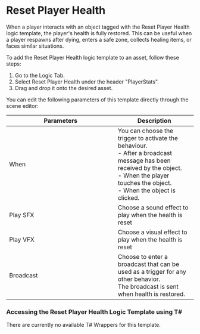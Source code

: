 # Reset Player Health

When a player interacts with an object tagged with the Reset Player Health logic template, the player's health is fully restored. This can be useful when a player respawns after dying, enters a safe zone, collects healing items, or faces similar situations.

To add the Reset Player Health logic template to an asset, follow these steps:

1. Go to the Logic Tab.
2. Select Reset Player Health under the header "PlayerStats".
3. Drag and drop it onto the desired asset.

You can edit the following parameters of this template directly through the scene editor:

<table><thead><tr><th width="276">Parameters</th><th>Description</th></tr></thead><tbody><tr><td>When</td><td>You can choose the trigger to activate the behaviour.<br>- After a broadcast message has been received by the object.<br>- When the player touches the object.<br>- When the object is clicked.</td></tr><tr><td>Play SFX</td><td>Choose a sound effect to play when the health is reset</td></tr><tr><td>Play VFX</td><td>Choose a visual effect to play when the health is reset</td></tr><tr><td>Broadcast</td><td>Choose to enter a broadcast that can be used as a trigger for any other behavior. <br>The broadcast is sent when health is restored.</td></tr></tbody></table>

### Accessing the Reset Player Health Logic Template using T\#

There are currently no available T# Wrappers for this template.&#x20;
